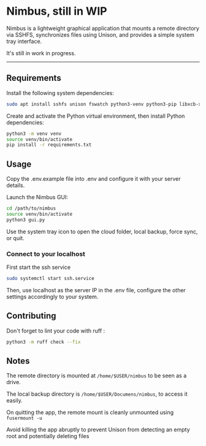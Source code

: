 # Nimbus, still in WIP

Nimbus is a lightweight graphical application that mounts a remote directory via SSHFS, synchronizes files using Unison, and provides a simple system tray interface.

It's still in work in progress.

---

## Requirements

Install the following system dependencies:

```bash
sudo apt install sshfs unison fswatch python3-venv python3-pip libxcb-xinerama0
```

Create and activate the Python virtual environment, then install Python dependencies:

```bash
python3 -m venv venv
source venv/bin/activate
pip install -r requirements.txt
```

## Usage

Copy the .env.example file into .env and configure it with your server details.

Launch the Nimbus GUI:

```bash
cd /path/to/nimbus
source venv/bin/activate
python3 gui.py
```

Use the system tray icon to open the cloud folder, local backup, force sync, or quit.

### Connect to your localhost

First start the ssh service

```bash
sudo systemctl start ssh.service
```

Then, use localhost as the server IP in the .env file, configure the other settings accordingly to your system.

## Contributing

Don't forget to lint your code with ruff :
```bash
python3 -m ruff check --fix
```

## Notes

The remote directory is mounted at `/home/$USER/nimbus` to be seen as a drive.

The local backup directory is `/home/$USER/Documens/nimbus`, to access it easily.

On quitting the app, the remote mount is cleanly unmounted using `fusermount -u`

Avoid killing the app abruptly to prevent Unison from detecting an empty root and potentially deleting files